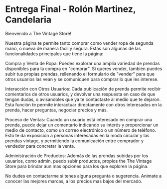 # Entrega Final - Rolón Martinez, Candelaria

Bienvenido a The Vintage Store!

Nuestra página te permite tanto comprar como vender ropa de segunda mano, o nueva de manera fácil y segura. Estas son algunas de las funcionalidades principales que tiene la página:

Compra y Venta de Ropa: Puedes explorar una amplia variedad de prendas disponibles para la compra en "comprar". Si queres vender, también puedes subir tus propias prendas, rellenando el formulario de "vender" para que otros usuarios las vean y se comuniquen para comprar lo que les interese.

Interacción con Otros Usuarios: Cada publicación de prenda permite recibir comentarios de otros usuarios, y devolver una respuesta en caso de que tengan dudas, o avisandoles que ya te contactaste al medio que te dejaron. Esta función te permite interactuar directamente con otros interesados en la prenda, hacer preguntas, negociar precios y más.

Proceso de Ventas: Cuando un usuario está interesado en comprar una prenda, puede dejar un comentario indicando su interés y proporcionar un medio de contacto, como un correo electrónico o un número de teléfono. Esto te da exposición a personas interesadas en la moda circular y las prendas vintage, y permitiendo la comunicación entre comprador y vendedor para concretar la venta.

Administración de Productos: Además de las prendas subidas por los usuarios, como admin, puedo subir productos, propios the The Vintage Store para brindar aun mas opciones para los que exploren la página.

No dudes en contactarme si tenes alguna pregunta o sugerencia. Animate a conocer las mejores marcas, a los precios mas bajos del mercado.
